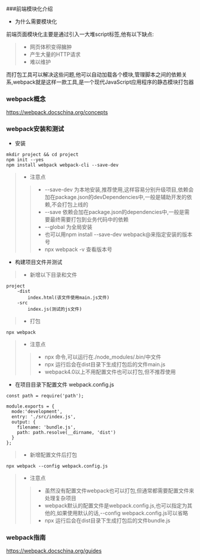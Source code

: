###前端模块化介绍
* 为什么需要模块化

前端页面模块化主要是通过引入一大堆script标签,他有以下缺点:

> * 网页体积变得臃肿
> * 产生大量的HTTP请求
> * 难以维护

而打包工具可以解决这些问题,他可以自动加载各个模块,管理脚本之间的依赖关系,webpack就是这样一款工具,是一个现代JavaScript应用程序的静态模块打包器

### webpack概念
https://webpack.docschina.org/concepts

### webpack安装和测试
* 安装
```
mkdir project && cd project
npm init --yes
npm install webpack webpack-cli --save-dev
```

> * 注意点
>> * --save-dev 为本地安装,推荐使用,这样容易分别升级项目,依赖会加在package.json的devDependencies中,一般是辅助开发的依赖,不会打包上线的 
>> * --save 依赖会加在package.json的dependencies中,一般是需要最终需要打包到业务代码中的依赖 
>> * --global 为全局安装
>> * 也可以用npm install --save-dev webpack@<version>来指定安装的版本号 
>> * npx webpack -v 查看版本号

* 构建项目文件并测试

> * 新增以下目录和文件 

```
project
    -dist
        index.html(该文件使用main.js文件)
    -src
        index.js(测试的js文件)
```

> * 打包
```
npx webpack
```
> * 注意点
>> * npx 命令,可以运行在./node_modules/.bin/中文件
>> * npx 运行后会在dist目录下生成打包后的文件main.js
>> * webpack4.0以上不用配置文件也可以打包,但不推荐使用


* 在项目目录下配置文件 webpack.config.js
```
const path = require('path');

module.exports = {
  mode:'development',
  entry: './src/index.js',
  output: {
    filename: 'bundle.js',
    path: path.resolve(__dirname, 'dist')
  }
};
```

> * 新增配置文件后打包

```
npx webpack --config webpack.config.js
```
> * 注意点
>> * 虽然没有配置文件webpack也可以打包,但通常都需要配置文件来处理复杂项目
>> * webpack默认的配置文件是webpack.config.js,也可以指定为其他的,如果使用默认的话,--config webpack.config.js可以省略
>> * npx 运行后会在dist目录下生成打包后的文件bundle.js

### webpack指南
https://webpack.docschina.org/guides




